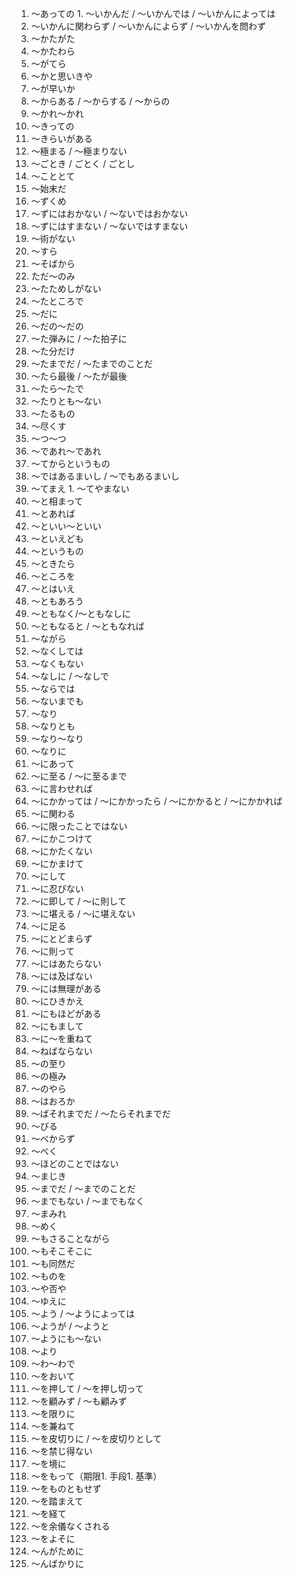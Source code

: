 1. 〜あっての 1. 〜いかんだ / 〜いかんでは / 〜いかんによっては
1. 〜いかんに関わらず / 〜いかんによらず / 〜いかんを問わず
1. 〜かたがた
1. 〜かたわら
1. 〜がてら
1. 〜かと思いきや
1. 〜が早いか
1. 〜からある / 〜からする / 〜からの
1. 〜かれ〜かれ
1. 〜きっての
1. 〜きらいがある
1. 〜極まる / 〜極まりない
1. 〜ごとき / ごとく / ごとし
1. 〜こととて
1. 〜始末だ
1. 〜ずくめ
1. 〜ずにはおかない / 〜ないではおかない
1. 〜ずにはすまない / 〜ないではすまない
1. 〜術がない
1. 〜すら
1. 〜そばから
1. ただ〜のみ
1. 〜たためしがない
1. 〜たところで
1. 〜だに
1. 〜だの〜だの
1. 〜た弾みに / 〜た拍子に
1. 〜た分だけ
1. 〜たまでだ / 〜たまでのことだ
1. 〜たら最後 / 〜たが最後
1. 〜たら〜たで
1. 〜たりとも〜ない
1. 〜たるもの
1. 〜尽くす
1. 〜つ〜つ
1. 〜であれ〜であれ
1. 〜てからというもの
1. 〜ではあるまいし / 〜でもあるまいし
1. 〜てまえ 1. 〜てやまない
1. 〜と相まって
1. 〜とあれば
1. 〜といい〜といい
1. 〜といえども
1. 〜というもの
1. 〜ときたら
1. 〜ところを
1. 〜とはいえ
1. 〜ともあろう
1. 〜ともなく/〜ともなしに
1. 〜ともなると / 〜ともなれば
1. 〜ながら
1. 〜なくしては
1. 〜なくもない
1. 〜なしに /  〜なしで
1. 〜ならでは
1. 〜ないまでも
1. 〜なり
1. 〜なりとも
1. 〜なり〜なり
1. 〜なりに
1. 〜にあって
1. 〜に至る / 〜に至るまで
1. 〜に言わせれば
1. 〜にかかっては / 〜にかかったら / 〜にかかると / 〜にかかれば
1. 〜に関わる
1. 〜に限ったことではない
1. 〜にかこつけて
1. 〜にかたくない
1. 〜にかまけて
1. 〜にして
1. 〜に忍びない
1. 〜に即して / 〜に則して
1. 〜に堪える / 〜に堪えない
1. 〜に足る
1. 〜にとどまらず
1. 〜に則って
1. 〜にはあたらない
1. 〜には及ばない
1. 〜には無理がある
1. 〜にひきかえ
1. 〜にもほどがある
1. 〜にもまして
1. 〜に〜を重ねて
1. 〜ねばならない
1. 〜の至り
1. 〜の極み
1. 〜のやら
1. 〜はおろか
1. 〜ばそれまでだ / 〜たらそれまでだ
1. 〜びる
1. 〜べからず
1. 〜べく
1. 〜ほどのことではない
1. 〜まじき
1. 〜までだ / 〜までのことだ
1. 〜までもない / 〜までもなく
1. 〜まみれ
1. 〜めく
1. 〜もさることながら
1. 〜もそこそこに
1. 〜も同然だ
1. 〜ものを
1. 〜や否や
1. 〜ゆえに
1. 〜よう / 〜ようによっては
1. 〜ようが / 〜ようと
1. 〜ようにも〜ない
1. 〜より
1. 〜わ〜わで
1. 〜をおいて
1. 〜を押して / 〜を押し切って
1. 〜を顧みず / 〜も顧みず
1. 〜を限りに
1. 〜を兼ねて
1. 〜を皮切りに / 〜を皮切りとして
1. 〜を禁じ得ない
1. 〜を境に
1. 〜をもって（期限1. 手段1. 基準）
1. 〜をものともせず
1. 〜を踏まえて
1. 〜を経て
1. 〜を余儀なくされる
1. 〜をよそに
1. 〜んがために
1. 〜んばかりに
